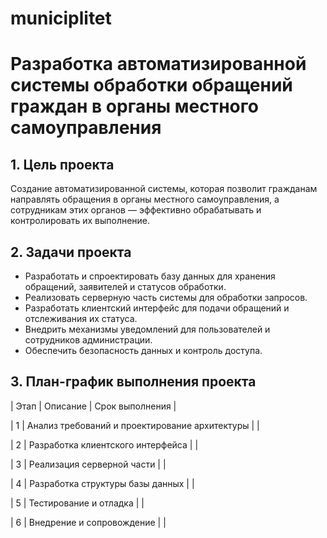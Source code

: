 # municiplitet
# Разработка автоматизированной системы обработки обращений граждан в органы местного самоуправления

## 1. Цель проекта
Создание автоматизированной системы, которая позволит гражданам направлять обращения в органы местного самоуправления, а сотрудникам этих органов — эффективно обрабатывать и контролировать их выполнение.

## 2. Задачи проекта
- Разработать и спроектировать базу данных для хранения обращений, заявителей и статусов обработки.
- Реализовать серверную часть системы для обработки запросов.
- Разработать клиентский интерфейс для подачи обращений и отслеживания их статуса.
- Внедрить механизмы уведомлений для пользователей и сотрудников администрации.
- Обеспечить безопасность данных и контроль доступа.

## 3. План-график выполнения проекта

| Этап |                Описание                        | Срок выполнения |

|  1   | Анализ требований и проектирование архитектуры |  |

|  2   | Разработка клиентского интерфейса              |  |

|  3   | Реализация серверной части                     |  |

|  4   | Разработка структуры базы данных               |  |

|  5   | Тестирование и отладка                         |  |

|  6   | Внедрение и сопровождение                      |  |

